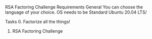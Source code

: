 RSA Factoring Challenge
Requirements
General
You can choose the language of your choice.
OS needs to be Standard Ubuntu 20.04 LTS/

Tasks
0. Factorize all the things!

1. RSA Factoring Challenge
